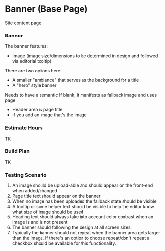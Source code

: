 # Banner (Base Page)

Site content page

### Banner

The banner features:‌

* Image (image size/dimensions to be determined in design and followed via editorial tooltip)

There are two options here:

* A smaller "ambiance" that serves as the background for a title
* A "hero" style banner&#x20;

Needs to have a semantic If blank, it manifests as fallback image and uses page

* Header area is page title
* If you add an image that's the image

### Estimate Hours

TK

### Build Plan

TK

### Testing Scenario

1. An image should be upload-able and should appear on the front-end when added/changed
2. Page title text should appear on the banner
3. When no image has been uploaded the fallback state should be visible
4. A tooltip or some helper text should be visible to help the editor know what size of image should be used
5. Heading text should always take into account color contrast when an image is and is not present
6. The banner should following the design at all screen sizes
7. Typically the banner should not repeat when the banner area gets larger than the image. If there's an option to choose repeat/don't repeat a checkbox should be available for this functionality.

